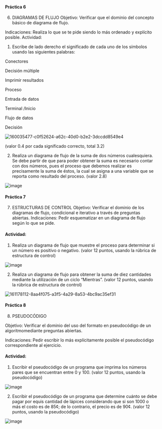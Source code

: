 #### Práctica 6
6. DIAGRAMAS DE FLUJO
Objetivo: Verificar que el dominio del concepto básico de diagrama de flujo.

Indicaciones: Realiza lo que se te pide siendo lo más ordenado y explícito posible.
Actividad:

  1. Escribe de lado derecho el significado de cada uno de los símbolos usando las
  siguientes palabras: 
  
  Conectores
  
  Decisión múltiple
  
  Imprimir resultados
  
  Proceso
  
  Entrada de datos
  
  Terminal /Inicio
  
  Flujo de datos
  
  Decisión
  
  ![160035477-c0f52624-a62c-40d0-b2e2-3dccdd8549e4](https://user-images.githubusercontent.com/102439815/161332459-bf0bd0f4-608c-4cb7-9c07-6be6ff0468aa.png)

  
  (valor 0.4 por cada significado correcto, total 3.2)
  
   2. Realiza un diagrama de flujo de la suma de dos números cualesquiera. Se debe partir de que para poder obtener la suma es necesario contar con dos números, pues el
    proceso que debemos realizar es precisamente la suma de éstos, la cual se asigna a una variable que se reporta como resultado del proceso. (valor 2.8)
    
  ![image](https://user-images.githubusercontent.com/102439815/161333907-4d0fa706-db79-43c8-a25f-12542fd6daaa.png)
    
 #### Práctica 7
7. ESTRUCTURAS DE CONTROL
Objetivo: Verificar el dominio de los diagramas de flujo, condicional e iterativo a través de preguntas abiertas.
Indicaciones: Pedir esquematizar en un diagrama de flujo según lo que se pide.
#### Actividad:
  1. Realiza un diagrama de flujo que muestre el proceso para determinar si un número es positivo o negativo. (valor 12 puntos, usando la rúbrica de estructura de control)

![image](https://user-images.githubusercontent.com/102439815/161334949-f38611e1-ba76-46e9-8f7e-c0d8563f4ac7.png)

  2. Realiza un diagrama de flujo para obtener la suma de diez cantidades mediante la utilización de un ciclo “Mientras”. (valor 12 puntos, usando la rúbrica de estructura de
control)

![161178112-8aa4f075-a3f5-4a29-8a53-4bc9ac35ef31](https://user-images.githubusercontent.com/102439815/161335576-94a8f612-acce-4a66-8ad2-b08d24c5eec9.png)

#### Práctica 8
8. PSEUDOCÓDIGO

Objetivo: Verificar el dominio del uso del formato en pseudocódigo de un algoritmomediante preguntas abiertas.

Indicaciones: Pedir escribir lo más explícitamente posible el pseudocódigo correspondiente al ejercicio.

#### Actividad:

  1. Escribir el pseudocódigo de un programa que imprima los números pares que se encuentran entre 0 y 100. (valor 12 puntos, usando la pseudocódigo)
  
  ![image](https://user-images.githubusercontent.com/102439815/161339255-cfd172ec-b7bc-4a2d-af72-2f4a1d7f255c.png)

  2. Escribir el pseudocódigo de un programa que determine cuánto se debe pagar por equis cantidad de lápices considerando que si son 1000 o más el costo es de 85¢; de lo
contrario, el precio es de 90¢. (valor 12 puntos, usando la pseudocódigo)


![image](https://user-images.githubusercontent.com/102439815/161336566-ad88dd73-24b5-4a43-a895-e9f0da52846b.png)

